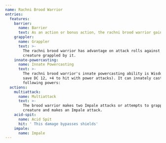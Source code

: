 ```yaml
---
name: Rachni Brood Warrior
entries:
  features:
    barrier:
      name: Barrier
      text: As an action or bonus action, the rachni brood warrior gains 5 barrier ticks. When the rachni brood warrior is dealt damage, remove one barrier tick and reduce the damage by 1d8.
    grappler:
      name: Grappler
      text: >-
        The rachni brood warrior has advantage on attack rolls against any
        creature grappled by it.
    innate-powercasting:
      name: Innate Powercasting
      text: >-
        The rachni brood warrior's innate powercasting ability is Wisdom (power
        save DC 12, +4 to hit with power attacks). It can innately cast the
        following powers:
  actions:
    multiattack:
      name: Multiattack
      text: >-
        The brood warrior makes two Impale attacks or attempts to grapple a
        creature and makes an Impale attack.
    acid-spit:
      name: Acid Spit
      hit: ' This damage bypasses shields'
    impale:
      name: Impale
---
```

